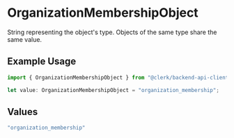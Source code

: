 # OrganizationMembershipObject

String representing the object's type. Objects of the same type share the same value.


## Example Usage

```typescript
import { OrganizationMembershipObject } from "@clerk/backend-api-client/models/components";

let value: OrganizationMembershipObject = "organization_membership";
```

## Values

```typescript
"organization_membership"
```